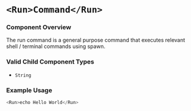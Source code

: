 # `<Run>Command</Run>`

### Component Overview
The run command is a general purpose command that executes relevant shell / terminal commands using spawn.

### Valid Child Component Types
* `String`

### Example Usage
``` js
<Run>echo Hello World</Run>
```
